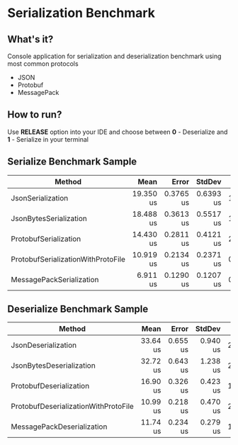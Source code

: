 # Serialization Benchmark

## What's it?
 Console application for serialization and deserialization benchmark using most common protocols
* JSON
* Protobuf
* MessagePack

## How to run?
Use **RELEASE** option into your IDE and choose between **0** - Deserialize and **1** - Serialize in your terminal

## Serialize Benchmark Sample

|                             Method |      Mean |     Error |    StdDev |   Gen0 |   Gen1 | Allocated |
|----------------------------------- |----------:|----------:|----------:|-------:|-------:|----------:|
|                  JsonSerialization | 19.350 us | 0.3765 us | 0.6393 us | 1.8616 | 0.0305 |  15.37 KB |
|             JsonBytesSerialization | 18.488 us | 0.3613 us | 0.5517 us | 1.0071 |      - |   8.26 KB |
|              ProtobufSerialization | 14.430 us | 0.2811 us | 0.4121 us | 2.1057 |      - |  17.28 KB |
| ProtobufSerializationWithProtoFile | 10.919 us | 0.2134 us | 0.2371 us | 0.6714 |      - |   5.55 KB |
|           MessagePackSerialization |  6.911 us | 0.1290 us | 0.1207 us | 0.6638 |      - |   5.44 KB |

## Deserialize Benchmark Sample

|                               Method |     Mean |    Error |   StdDev |   Gen0 |   Gen1 |   Gen2 | Allocated |
|------------------------------------- |---------:|---------:|---------:|-------:|-------:|-------:|----------:|
|                  JsonDeserialization | 33.64 us | 0.655 us | 0.940 us | 2.1973 | 0.1831 | 0.0610 |  18.02 KB |
|             JsonBytesDeserialization | 32.72 us | 0.643 us | 1.238 us | 2.1973 | 0.1221 |      - |  18.02 KB |
|              ProtobufDeserialization | 16.90 us | 0.326 us | 0.423 us | 1.9226 | 0.0916 |      - |   15.9 KB |
| ProtobufDeserializationWithProtoFile | 10.99 us | 0.218 us | 0.470 us | 2.0905 | 0.1221 |      - |  17.13 KB |
|           MessagePackDeserialization | 11.74 us | 0.234 us | 0.279 us | 1.9226 | 0.1068 |      - |  15.81 KB |